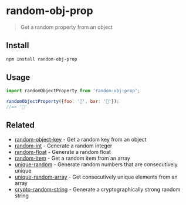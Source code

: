 # random-obj-prop

> Get a random property from an object

## Install

```sh
npm install random-obj-prop
```

## Usage

```js
import randomObjectProperty from 'random-obj-prop';

randomObjectProperty({foo: '🐴', bar: '🦄'});
//=> '🦄'
```

## Related

- [random-object-key](https://github.com/sindresorhus/random-object-key) - Get a random key from an object
- [random-int](https://github.com/sindresorhus/random-int) - Generate a random integer
- [random-float](https://github.com/sindresorhus/random-float) - Generate a random float
- [random-item](https://github.com/sindresorhus/random-item) - Get a random item from an array
- [unique-random](https://github.com/sindresorhus/unique-random) - Generate random numbers that are consecutively unique
- [unique-random-array](https://github.com/sindresorhus/unique-random-array) - Get consecutively unique elements from an array
- [crypto-random-string](https://github.com/sindresorhus/crypto-random-string) - Generate a cryptographically strong random string
